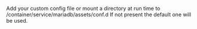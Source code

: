 Add your custom config file or mount a directory at run time to /container/service/mariadb/assets/conf.d
If not present the default one will be used.
